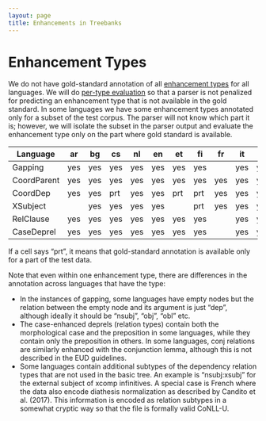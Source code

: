 ```yaml
---
layout: page
title: Enhancements in Treebanks
---
```


# Enhancement Types

We do not have gold-standard annotation of all [enhancement types](https://universaldependencies.org/u/overview/enhanced-syntax.html) for all languages. We will do [per-type evaluation](task_and_evaluation.html#evaluation-metric) so that a parser is not penalized for predicting an enhancement type that is not available in the gold standard. In some languages we have some enhancement types annotated only for a subset of the test corpus. The parser will not know which part it is; however, we will isolate the subset in the parser output and evaluate the enhancement type only on the part where gold standard is available.

| Language    | ar  | bg  | cs  | nl  | en  | et  | fi  | fr  | it  | lv  | lt  | pl  | ru  | sk  | sv  | ta  | uk  |
|-------------|-----|-----|-----|-----|-----|-----|-----|-----|-----|-----|-----|-----|-----|-----|-----|-----|-----|
| Gapping     | yes | yes | yes | yes | yes | yes | yes |     | yes | yes | yes | prt | yes | yes | yes |     | yes |
| CoordParent | yes | yes | yes | yes | yes | yes | yes | yes | yes | yes | yes | yes | yes | yes | yes | yes | yes |
| CoordDep    | yes | yes | prt | yes | yes | prt | prt | yes | yes | yes | yes | yes |     | yes | yes | yes | yes |
| XSubject    |     | yes | yes | yes | yes |     | prt | yes | yes | yes | yes | yes | yes | yes | yes |     | yes |
| RelClause   | yes | yes | yes | yes | yes | yes | yes |     | yes | yes | yes | yes | yes | yes | yes |     | yes |
| CaseDeprel  | yes | yes | yes | yes | yes | yes | yes |     | yes | yes | yes | yes | yes | yes | yes | yes | yes |


If a cell says “prt”, it means that gold-standard annotation is available only for a part of the test data.

Note that even within one enhancement type, there are differences in the annotation across languages that have the type:

* In the instances of gapping, some languages have empty nodes but the relation between the empty node and its argument is just “dep”, although ideally it should be “nsubj”, “obj”, “obl” etc.
* The case-enhanced deprels (relation types) contain both the morphological case and the preposition in some languages, while they contain only the preposition in others. In some languages, conj relations are similarly enhanced with the conjunction lemma, although this is not described in the EUD guidelines.
* Some languages contain additional subtypes of the dependency relation types that are not used in the basic tree. An example is “nsubj:xsubj” for the external subject of xcomp infinitives. A special case is French where the data also encode diathesis normalization as described by Candito et al. (2017). This information is encoded as relation subtypes in a somewhat cryptic way so that the file is formally valid CoNLL-U.
